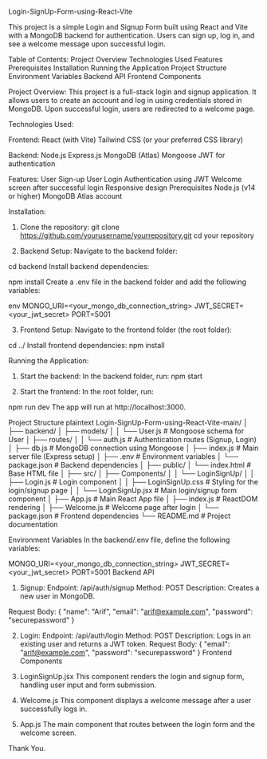 Login-SignUp-Form-using-React-Vite

This project is a simple Login and Signup Form built using React and Vite with a MongoDB backend for authentication. Users can sign up, log in, and see a welcome message upon successful login.

Table of Contents:
Project Overview
Technologies Used
Features
Prerequisites
Installation
Running the Application
Project Structure
Environment Variables
Backend API
Frontend Components


Project Overview:
This project is a full-stack login and signup application. It allows users to create an account and log in using credentials stored in MongoDB. Upon successful login, users are redirected to a welcome page.

Technologies Used:

Frontend:
React (with Vite)
Tailwind CSS (or your preferred CSS library)

Backend:
Node.js
Express.js
MongoDB (Atlas)
Mongoose
JWT for authentication

Features:
User Sign-up
User Login
Authentication using JWT
Welcome screen after successful login
Responsive design
Prerequisites
Node.js (v14 or higher)
MongoDB Atlas account

Installation:
1. Clone the repository:
git clone https://github.com/yourusername/yourrepository.git
cd your repository

2. Backend Setup:
Navigate to the backend folder:

cd backend
Install backend dependencies:

npm install
Create a .env file in the backend folder and add the following variables:

env
MONGO_URI=<your_mongo_db_connection_string>
JWT_SECRET=<your_jwt_secret>
PORT=5001


3. Frontend Setup:
Navigate to the frontend folder (the root folder):

cd ../
Install frontend dependencies:
npm install

Running the Application:
1. Start the backend:
In the backend folder, run:
npm start

2. Start the frontend:
In the root folder, run:

npm run dev
The app will run at http://localhost:3000.

Project Structure
plaintext
Login-SignUp-Form-using-React-Vite-main/
│
├── backend/
│   ├── models/
│   │   └── User.js      # Mongoose schema for User
│   ├── routes/
│   │   └── auth.js      # Authentication routes (Signup, Login)
│   ├── db.js            # MongoDB connection using Mongoose
│   ├── index.js         # Main server file (Express setup)
│   ├── .env             # Environment variables
│   └── package.json     # Backend dependencies
│
├── public/
│   └── index.html       # Base HTML file
│
├── src/
│   ├── Components/
│   │   └── LoginSignUp/
│   │       ├── Login.js           # Login component
│   │       ├── LoginSignUp.css    # Styling for the login/signup page
│   │       └── LoginSignUp.jsx    # Main login/signup form component
│   ├── App.js            # Main React App file
│   ├── index.js          # ReactDOM rendering
│   ├── Welcome.js        # Welcome page after login
│   └── package.json      # Frontend dependencies
└── README.md             # Project documentation

Environment Variables
In the backend/.env file, define the following variables:


MONGO_URI=<your_mongo_db_connection_string>
JWT_SECRET=<your_jwt_secret>
PORT=5001
Backend API
1. Signup:
Endpoint: /api/auth/signup
Method: POST
Description: Creates a new user in MongoDB.

Request Body:
{
  "name": "Arif",
  "email": "arif@example.com",
  "password": "securepassword"
}

2. Login:
Endpoint: /api/auth/login
Method: POST
Description: Logs in an existing user and returns a JWT token.
Request Body:
{
  "email": "arif@example.com",
  "password": "securepassword"
}
Frontend Components
1. LoginSignUp.jsx
This component renders the login and signup form, handling user input and form submission.

2. Welcome.js
This component displays a welcome message after a user successfully logs in.

3. App.js
The main component that routes between the login form and the welcome screen.

Thank You.